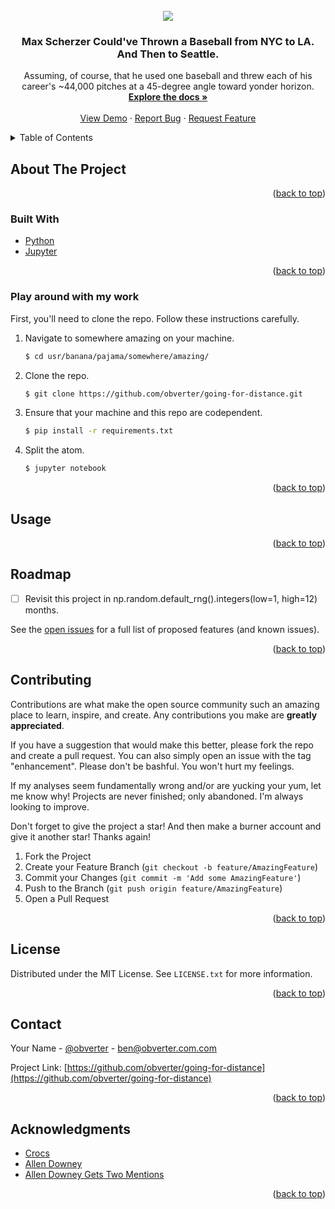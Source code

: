<div id="top"></div>
<!--
*** Thanks for checking out the Best-README-Template. If you have a suggestion
*** that would make this better, please fork the repo and create a pull request
*** or simply open an issue with the tag "enhancement".
*** Don't forget to give the project a star!
*** Thanks again! Now go create something AMAZING! :D
-->

<!-- PROJECT SHIELDS -->
<!--
*** I'm using markdown "reference style" links for readability.
*** Reference links are enclosed in brackets [ ] instead of parentheses ( ).
*** See the bottom of this document for the declaration of the reference variables
*** for contributors-url, forks-url, etc. This is an optional, concise syntax you may use.
*** https://www.markdownguide.org/basic-syntax/#reference-style-links
-->
<!-- [![Contributors][contributors-shield]][contributors-url]
[![Forks][forks-shield]][forks-url]
[![Stargazers][stars-shield]][stars-url]
[![Issues][issues-shield]][issues-url]
[![MIT License][license-shield]][license-url]
[![LinkedIn][linkedin-shield]][linkedin-url] -->

<!-- PROJECT LOGO -->
<br />
<div align="center">
  <a href="https://github.com/obverter/going-for-distance">
    <img src="images/maxinator.png">
  </a>

<h3 align="center">Max Scherzer Could've Thrown a Baseball from NYC to LA. And Then to Seattle.</h3>

  <p align="center">
    Assuming, of course, that he used one baseball and threw each of his career's ~44,000 pitches at a 45-degree angle toward yonder horizon.
    <br />
    <a href="https://github.com/obverter/going-for-distance"><strong>Explore the docs »</strong></a>
    <br />
    <br />
    <a href="https://github.com/obverter/going-for-distance">View Demo</a>
    ·
    <a href="https://github.com/obverter/going-for-distance/issues">Report Bug</a>
    ·
    <a href="https://github.com/obverter/going-for-distance/issues">Request Feature</a>
  </p>
</div>

<!-- TABLE OF CONTENTS -->
<details>
  <summary>Table of Contents</summary>
  <ol>
    <li>
      <a href="#about-the-project">About The Project</a>
      <ul>
        <li><a href="#built-with">Built With</a></li>
      </ul>
    </li>
    <li>
      <a href="#getting-started">Getting Started</a>
      <ul>
        <li><a href="#prerequisites">Prerequisites</a></li>
        <li><a href="#installation">Installation</a></li>
      </ul>
    </li>
    <li><a href="#usage">Usage</a></li>
    <li><a href="#roadmap">Roadmap</a></li>
    <li><a href="#contributing">Contributing</a></li>
    <li><a href="#license">License</a></li>
    <li><a href="#contact">Contact</a></li>
    <li><a href="#acknowledgments">Acknowledgments</a></li>
  </ol>
</details>

<!-- ABOUT THE PROJECT -->

## About The Project

<!--
[![Product Name Screen Shot][product-screenshot]](https://example.com) -->

<!-- Here's a blank template to get started: To avoid retyping too much info. Do a search and replace with your text editor for the following: `obverter`, `going-for-distance`, `obverter`, `BenTylerElliott`, `obverter.com`, `ben`, `Max Scherzer Could've Thrown a Baseball from New York to Los Angeles. And Then to Seattle.`, `Assuming, of course, that he used one baseball and threw each of his career's ~44,000 pitches at a 45° angle on a flat, featureless plane.` -->

<p align="right">(<a href="#top">back to top</a>)</p>

### Built With

<!-- * [Next.js](https://nextjs.org/)
* [React.js](https://reactjs.org/)
* [Vue.js](https://vuejs.org/)
* [Angular](https://angular.io/)
* [Svelte](https://svelte.dev/)
* [Laravel](https://laravel.com)
* [Bootstrap](https://getbootstrap.com)
* [JQuery](https://jquery.com) -->

- [Python](https://python.org)
- [Jupyter](https://jupyter.org)

<p align="right">(<a href="#top">back to top</a>)</p>

<!-- GETTING STARTED -->
<!-- ## Getting Started

This is an example of how you may give instructions on setting up your project locally.
To get a local copy up and running follow these simple example steps. -->

### Play around with my work

First, you'll need to clone the repo. Follow these instructions carefully.

1. Navigate to somewhere amazing on your machine.
   ```sh
   $ cd usr/banana/pajama/somewhere/amazing/
   ```
2. Clone the repo.
   ```sh
   $ git clone https://github.com/obverter/going-for-distance.git
   ```
3. Ensure that your machine and this repo are codependent.
   ```sh
   $ pip install -r requirements.txt
   ```
4. Split the atom.
   ```sh
   $ jupyter notebook
   ```

<p align="right">(<a href="#top">back to top</a>)</p>

<!-- USAGE EXAMPLES -->

## Usage

<!-- Use this space to show useful examples of how a project can be used. Additional screenshots, code examples and demos work well in this space. You may also link to more resources. -->

<!-- _For more examples, please refer to the [Documentation](https://example.com)_ -->

<p align="right">(<a href="#top">back to top</a>)</p>

<!-- ROADMAP -->

## Roadmap

- [ ] Revisit this project in np.random.default_rng().integers(low=1, high=12) months.

See the [open issues](https://github.com/obverter/going-for-distance/issues) for a full list of proposed features (and known issues).

<p align="right">(<a href="#top">back to top</a>)</p>

<!-- CONTRIBUTING -->

## Contributing

Contributions are what make the open source community such an amazing place to learn, inspire, and create. Any contributions you make are **greatly appreciated**.

If you have a suggestion that would make this better, please fork the repo and create a pull request. You can also simply open an issue with the tag "enhancement". Please don't be bashful. You won't hurt my feelings.

If my analyses seem fundamentally wrong and/or are yucking your yum, let me know why! Projects are never finished; only abandoned. I'm always looking to improve.

Don't forget to give the project a star! And then make a burner account and give it another star! Thanks again!

1. Fork the Project
2. Create your Feature Branch (`git checkout -b feature/AmazingFeature`)
3. Commit your Changes (`git commit -m 'Add some AmazingFeature'`)
4. Push to the Branch (`git push origin feature/AmazingFeature`)
5. Open a Pull Request

<p align="right">(<a href="#top">back to top</a>)</p>

<!-- LICENSE -->

## License

Distributed under the MIT License. See `LICENSE.txt` for more information.

<p align="right">(<a href="#top">back to top</a>)</p>

<!-- CONTACT -->

## Contact

Your Name - [@obverter](https://twitter.com/obverter) - ben@obverter.com.com

Project Link: [https://github.com/obverter/going-for-distance](https://github.com/obverter/going-for-distance)

<p align="right">(<a href="#top">back to top</a>)</p>

<!-- ACKNOWLEDGMENTS -->

## Acknowledgments

- [Crocs](https://www.crocs.com/)
- [Allen Downey](https://www.allendowney.com/wp/)
- [Allen Downey Gets Two Mentions](https://www.allendowney.com/wp/)


<p align="right">(<a href="#top">back to top</a>)</p>

<!-- MARKDOWN LINKS & IMAGES -->
<!-- https://www.markdownguide.org/basic-syntax/#reference-style-links -->

[contributors-shield]: https://img.shields.io/github/contributors/obverter/going-for-distance.svg?style=for-the-badge
[contributors-url]: https://github.com/obverter/going-for-distance/graphs/contributors
[forks-shield]: https://img.shields.io/github/forks/obverter/going-for-distance.svg?style=for-the-badge
[forks-url]: https://github.com/obverter/going-for-distance/network/members
[stars-shield]: https://img.shields.io/github/stars/obverter/going-for-distance.svg?style=for-the-badge
[stars-url]: https://github.com/obverter/going-for-distance/stargazers
[issues-shield]: https://img.shields.io/github/issues/obverter/going-for-distance.svg?style=for-the-badge
[issues-url]: https://github.com/obverter/going-for-distance/issues
[license-shield]: https://img.shields.io/github/license/obverter/going-for-distance.svg?style=for-the-badge
[license-url]: https://github.com/obverter/going-for-distance/blob/master/LICENSE.txt
[linkedin-shield]: https://img.shields.io/badge/-LinkedIn-black.svg?style=for-the-badge&logo=linkedin&colorB=555
[linkedin-url]: https://linkedin.com/in/BenTylerElliott
[product-screenshot]: images/screenshot.png